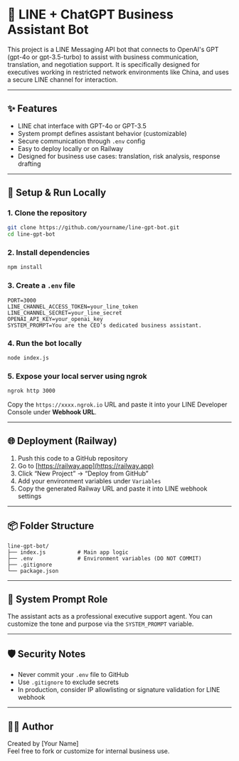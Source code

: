 # 🤖 LINE + ChatGPT Business Assistant Bot

This project is a LINE Messaging API bot that connects to OpenAI's GPT (gpt-4o or gpt-3.5-turbo) to assist with business communication, translation, and negotiation support. It is specifically designed for executives working in restricted network environments like China, and uses a secure LINE channel for interaction.

---

## ✨ Features

- LINE chat interface with GPT-4o or GPT-3.5
- System prompt defines assistant behavior (customizable)
- Secure communication through `.env` config
- Easy to deploy locally or on Railway
- Designed for business use cases: translation, risk analysis, response drafting

---

## 🚀 Setup & Run Locally

### 1. Clone the repository

```bash
git clone https://github.com/yourname/line-gpt-bot.git
cd line-gpt-bot
```

### 2. Install dependencies

```bash
npm install
```

### 3. Create a `.env` file

```env
PORT=3000
LINE_CHANNEL_ACCESS_TOKEN=your_line_token
LINE_CHANNEL_SECRET=your_line_secret
OPENAI_API_KEY=your_openai_key
SYSTEM_PROMPT=You are the CEO’s dedicated business assistant.
```

### 4. Run the bot locally

```bash
node index.js
```

### 5. Expose your local server using ngrok

```bash
ngrok http 3000
```

Copy the `https://xxxx.ngrok.io` URL and paste it into your LINE Developer Console under **Webhook URL**.

---

## 🌐 Deployment (Railway)

1. Push this code to a GitHub repository
2. Go to [https://railway.app](https://railway.app)
3. Click “New Project” → “Deploy from GitHub”
4. Add your environment variables under `Variables`
5. Copy the generated Railway URL and paste it into LINE webhook settings

---

## 📦 Folder Structure

```
line-gpt-bot/
├── index.js          # Main app logic
├── .env              # Environment variables (DO NOT COMMIT)
├── .gitignore
└── package.json
```

---

## 🧐 System Prompt Role

The assistant acts as a professional executive support agent. You can customize the tone and purpose via the `SYSTEM_PROMPT` variable.

---

## 🛡️ Security Notes

- Never commit your `.env` file to GitHub
- Use `.gitignore` to exclude secrets
- In production, consider IP allowlisting or signature validation for LINE webhook

---

## 🧑‍💼 Author

Created by [Your Name]  
Feel free to fork or customize for internal business use.
